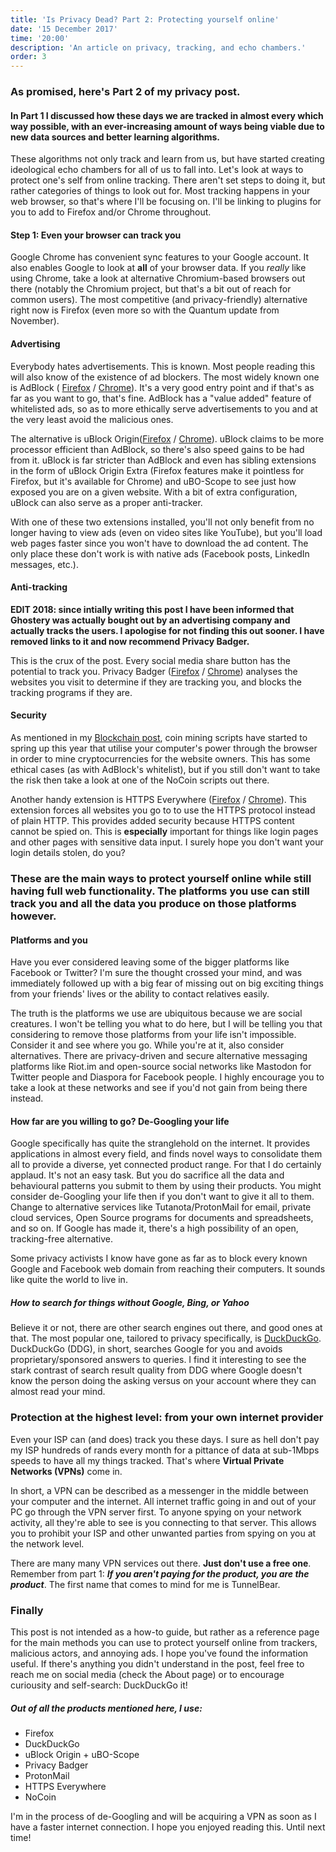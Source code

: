 ```yaml
---
title: 'Is Privacy Dead? Part 2: Protecting yourself online'
date: '15 December 2017'
time: '20:00'
description: 'An article on privacy, tracking, and echo chambers.'
order: 3
---
```


### As promised, here's Part 2 of my privacy post.

#### In Part 1 I discussed how these days we are tracked in almost every which way possible, with an ever-increasing amount of ways being viable due to new data sources and better learning algorithms.

These algorithms not only track and learn from us, but have started creating ideological echo chambers for all of us to fall into. Let's look at ways to protect one's self from online tracking. There aren't set steps to doing it, but rather categories of things to look out for. Most tracking happens in your web browser, so that's where I'll be focusing on. I'll be linking to plugins for you to add to Firefox and/or Chrome throughout.

#### Step 1: Even your browser can track you

Google Chrome has convenient sync features to your Google account. It also enables Google to look at **all** of your browser data. If you _really_ like using Chrome, take a look at alternative Chromium-based browsers out there (notably the Chromium project, but that's a bit out of reach for common users). The most competitive (and privacy-friendly) alternative right now is Firefox (even more so with the Quantum update from November).

#### Advertising

Everybody hates advertisements. This is known. Most people reading this will also know of the existence of ad blockers. The most widely known one is AdBlock ( [Firefox](https://addons.mozilla.org/en-US/firefox/addon/adblock-plus/) / [Chrome](https://chrome.google.com/webstore/detail/adblock-plus/cfhdojbkjhnklbpkdaibdccddilifddb)). It's a very good entry point and if that's as far as you want to go, that's fine. AdBlock has a "value added" feature of whitelisted ads, so as to more ethically serve advertisements to you and at the very least avoid the malicious ones.

The alternative is uBlock Origin([Firefox](https://addons.mozilla.org/en-US/firefox/addon/ublock-origin/) / [Chrome](https://chrome.google.com/webstore/detail/ublock-origin/cjpalhdlnbpafiamejdnhcphjbkeiagm)). uBlock claims to be more processor efficient than AdBlock, so there's also speed gains to be had from it. uBlock is far stricter than AdBlock and even has sibling extensions in the form of uBlock Origin Extra (Firefox features make it pointless for Firefox, but it's available for Chrome) and uBO-Scope to see just how exposed you are on a given website. With a bit of extra configuration, uBlock can also serve as a proper anti-tracker.

With one of these two extensions installed, you'll not only benefit from no longer having to view ads (even on video sites like YouTube), but you'll load web pages faster since you won't have to download the ad content. The only place these don't work is with native ads (Facebook posts, LinkedIn messages, etc.).

#### Anti-tracking

**EDIT 2018: since intially writing this post I have been informed that Ghostery was actually bought out by an advertising company and actually tracks the users. I apologise for not finding this out sooner. I have removed links to it and now recommend Privacy Badger.**

This is the crux of the post. Every social media share button has the potential to track you. Privacy Badger ([Firefox](https://addons.mozilla.org/en-US/firefox/addon/privacy-badger17/) / [Chrome](https://chrome.google.com/webstore/detail/privacy-badger/pkehgijcmpdhfbdbbnkijodmdjhbjlgp)) analyses the websites you visit to determine if they are tracking you, and blocks the tracking programs if they are.

#### Security

As mentioned in my [Blockchain post](https://thecapegreek.com/blog/bitcoin-and-blockchain-buying-bonanza), coin mining scripts have started to spring up this year that utilise your computer's power through the browser in order to mine cryptocurrencies for the website owners. This has some ethical cases (as with AdBlock's whitelist), but if you still don't want to take the risk then take a look at one of the NoCoin scripts out there.

Another handy extension is HTTPS Everywhere ([Firefox](https://addons.mozilla.org/en-US/firefox/addon/https-everywhere/) / [Chrome](https://chrome.google.com/webstore/detail/https-everywhere/gcbommkclmclpchllfjekcdonpmejbdp)). This extension forces all websites you go to to use the HTTPS protocol instead of plain HTTP. This provides added security because HTTPS content cannot be spied on. This is **especially** important for things like login pages and other pages with sensitive data input. I surely hope you don't want your login details stolen, do you?

### These are the main ways to protect yourself online while still having full web functionality. The platforms you use can still track you and all the data you produce on those platforms however.

#### Platforms and you

Have you ever considered leaving some of the bigger platforms like Facebook or Twitter? I'm sure the thought crossed your mind, and was immediately followed up with a big fear of missing out on big exciting things from your friends' lives or the ability to contact relatives easily.

The truth is the platforms we use are ubiquitous because we are social creatures. I won't be telling you what to do here, but I will be telling you that considering to remove those platforms from your life isn't impossible. Consider it and see where you go. While you're at it, also consider alternatives. There are privacy-driven and secure alternative messaging platforms like Riot.im and open-source social networks like Mastodon for Twitter people and Diaspora for Facebook people. I highly encourage you to take a look at these networks and see if you'd not gain from being there instead.

#### How far are you willing to go? De-Googling your life

Google specifically has quite the stranglehold on the internet. It provides applications in almost every field, and finds novel ways to consolidate them all to provide a diverse, yet connected product range. For that I do certainly applaud. It's not an easy task. But you do sacrifice all the data and behavioural patterns you submit to them by using their products. You might consider de-Googling your life then if you don't want to give it all to them. Change to alternative services like Tutanota/ProtonMail for email, private cloud services, Open Source programs for documents and spreadsheets, and so on. If Google has made it, there's a high possibility of an open, tracking-free alternative.

Some privacy activists I know have gone as far as to block every known Google and Facebook web domain from reaching their computers. It sounds like quite the world to live in.

##### How to search for things without Google, Bing, or Yahoo

Believe it or not, there are other search engines out there, and good ones at that. The most popular one, tailored to privacy specifically, is [DuckDuckGo](https://duckduckgo.com/). DuckDuckGo (DDG), in short, searches Google for you and avoids proprietary/sponsored answers to queries. I find it interesting to see the stark contrast of search result quality from DDG where Google doesn't know the person doing the asking versus on your account where they can almost read your mind.

### Protection at the highest level: from your own internet provider

Even your ISP can (and does) track you these days. I sure as hell don't pay my ISP hundreds of rands every month for a pittance of data at sub-1Mbps speeds to have all my things tracked. That's where **Virtual Private Networks (VPNs)** come in.

In short, a VPN can be described as a messenger in the middle between your computer and the internet. All internet traffic going in and out of your PC go through the VPN server first. To anyone spying on your network activity, all they're able to see is you connecting to that server. This allows you to prohibit your ISP and other unwanted parties from spying on you at the network level.

There are many many VPN services out there. **Just don't use a free one**. Remember from part 1: _**If you aren't paying for the product, you are the product**_. The first name that comes to mind for me is TunnelBear.

### Finally

This post is not intended as a how-to guide, but rather as a reference page for the main methods you can use to protect yourself online from trackers, malicious actors, and annoying ads. I hope you've found the information useful. If there's anything you didn't understand in the post, feel free to reach me on social media (check the About page) or to encourage curiousity and self-search: DuckDuckGo it!

##### Out of all the products mentioned here, I use:

- Firefox
- DuckDuckGo
- uBlock Origin + uBO-Scope
- Privacy Badger
- ProtonMail
- HTTPS Everywhere
- NoCoin

I'm in the process of de-Googling and will be acquiring a VPN as soon as I have a faster internet connection. I hope you enjoyed reading this. Until next time!
